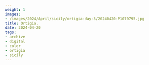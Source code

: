 ```yaml
---
weight: 1
images:
- /images/2024/April/sicily/ortigia-day-3/20240420-P1070795.jpg
title: Ortigia.
date: 2024-04-20
tags:
- archive
- digital
- color
- ortigia
- sicily
---
```



